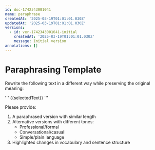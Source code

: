 ```yaml
---
id: doc-1742343001041
name: paraphrase
createdAt: '2025-03-19T01:01:01.030Z'
updatedAt: '2025-03-19T01:01:01.030Z'
versions:
  - id: ver-1742343001041-initial
    createdAt: '2025-03-19T01:01:01.030Z'
    message: Initial version
annotations: []
---
```

# Paraphrasing Template

Rewrite the following text in a different way while preserving the original meaning:

'''
{{selectedText}}
'''

Please provide:
1. A paraphrased version with similar length
2. Alternative versions with different tones:
   - Professional/formal
   - Conversational/casual
   - Simple/plain language
3. Highlighted changes in vocabulary and sentence structure 